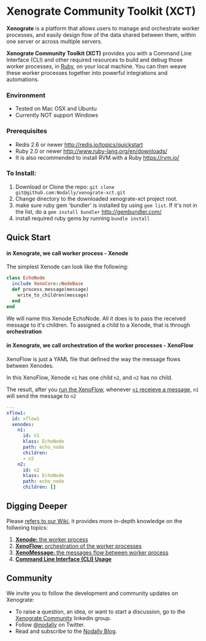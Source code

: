 Xenograte Community Toolkit (XCT)
===

**Xenograte** is a platform that allows users to manage and orchestrate worker processes, and easily design 
flow of the data shared between them, within one server or across multiple servers.

**Xenograte Community Toolkit (XCT)** provides you with a Command Line Interface (CLI) and other required 
resources to build and debug those worker processes, in [Ruby](http://www.ruby-lang.org/en/), on your local 
machine. You can then weave these worker processes together into powerful integrations and automations.

### Environment
* Tested on Mac OSX and Ubuntu
* Currently NOT support Windows

### Prerequisites

* Redis 2.6 or newer http://redis.io/topics/quickstart
* Ruby 2.0 or newer http://www.ruby-lang.org/en/downloads/
* It is also recommended to install RVM with a Ruby https://rvm.io/

### To Install:

1. Download or Clone the repo: `git clone git@github.com:Nodally/xenograte-xct.git`
2. Change directory to the downloaded xenograte-xct project root.
3. make sure ruby gem 'bundler' is installed by using `gem list`. If it's not in the list, do a `gem install bundler` http://gembundler.com/
4. install required ruby gems by running `bundle install`

## Quick Start

#### in Xenograte, we call worker process - Xenode
The simplest Xenode can look like the following:
```ruby
class EchoNode
  include XenoCore::NodeBase
  def process_message(message)
    write_to_children(message)
  end
end
```
We will name this Xenode EchoNode. All it does is to pass the received message to it's children. To assigned a child to a Xenode, that is through **orchestration**

#### in Xenograte, we call orchestration of the worker processes - XenoFlow

XenoFlow is just a YAML file that defined the way the message flows between Xenodes.

In this XenoFlow, Xenode `n1` has one child `n2`, and `n2` has no child. 

The result, after you [run the XenoFlow](../../wiki/Command-Line-Interface-Usage#binxeno-run-xenoflow-run-a-xenoflow), whenever [`n1` receieve a message](../../Command-Line-Interface-Usage#binxeno-write-message-write-a-message-to-a-xenode), `n1` will send the message to `n2` 

```yaml
---
xflow1:
  id: xflow1
  xenodes:
    n1:
      id: n1
      klass: EchoNode
      path: echo_node
      children:
      - n2
    n2:
      id: n2
      klass: EchoNode
      path: echo_node
      children: []
```

## Digging Deeper

Please [refers to our Wiki](../../wiki), it provides more in-depth knowledge on the follwoing topics:

1. [**Xenode:** the worker process](../../wiki/Xenode)
2. [**XenoFlow:** orchestration of the worker processes](../../wiki/Xenoflow)
3. [**XenoMessage:** the messages flow between worker process](../../wiki/XenoMessage)
4. [**Command Line Interface (CLI) Usage**](../../wiki/Command-Line-Interface-Usage)


## Community

We invite you to follow the development and community updates on Xenograte:

- To raise a question, an idea, or want to start a discussion, go to the [Xenograte Community][23] linkedin group.
- Follow [@nodally][21] on Twitter.
- Read and subscribe to the [Nodally Blog][22].

[21]: http://twitter.com/nodally
[22]: http://blog.nodally.com
[23]: http://www.linkedin.com/groups/Xenograte-Community-5068501

